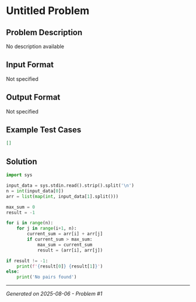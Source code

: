 # Untitled Problem

## Problem Description
No description available

## Input Format
Not specified

## Output Format
Not specified

## Example Test Cases
```json
[]
```

## Solution
```python
import sys

input_data = sys.stdin.read().strip().split('\n')
n = int(input_data[0])
arr = list(map(int, input_data[1].split()))

max_sum = 0
result = -1

for i in range(n):
    for j in range(i+1, n):
        current_sum = arr[i] + arr[j]
        if current_sum > max_sum:
            max_sum = current_sum
            result = (arr[i], arr[j])

if result != -1:
    print(f'{result[0]} {result[1]}')
else:
    print('No pairs found')
```

---
*Generated on 2025-08-06 - Problem #1*